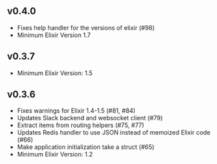 ## v0.4.0
  * Fixes help handler for the versions of elixir (#98)
  * Minimum Elixir Version 1.7

## v0.3.7
  * Minimum Elixir Version: 1.5

## v0.3.6
  * Fixes warnings for Elixir 1.4-1.5 (#81, #84)
  * Updates Slack backend and websocket client (#79)
  * Extract items from routing helpers (#75, #77)
  * Updates Redis handler to use JSON instead of memoized Elixir code (#66)
  * Make application initialization take a struct (#65)
  * Minimum Elixir Version: 1.2
